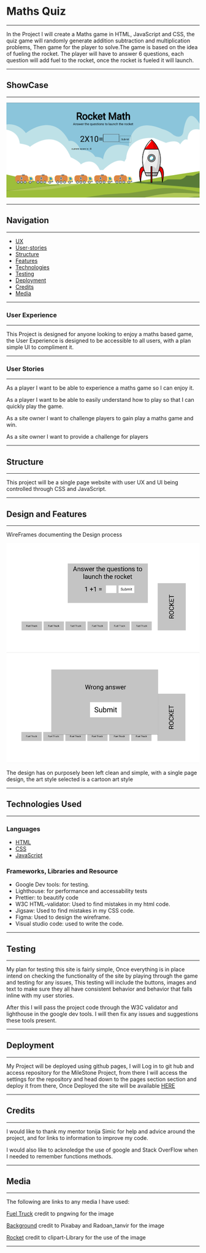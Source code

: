 
# Maths Quiz 

---
 In the Project I will create a Maths game in HTML, JavaScript and CSS, the quiz game will randomly generate addition subtraction and multiplication problems, Then game for the player to solve.The game is based on the idea of fueling the rocket. The player will have to answer 6 questions, each question will add fuel to the rocket, once the rocket is fueled it will launch.


---

 ## ShowCase

---

![Showcase-screenshot](assets/images/wireframes/showcase.png)

---

 ## Navigation

---
* [UX](#User-Experience)
* [User-stories](#user-stories)
* [Structure](#structure)
* [Features](#Design-and-Features)
* [Technologies](#technologies)
* [Testing](#testing)
* [Deployment](#deployment)
* [Credits](#credits)
* [Media](#media)

---

### User Experience 

---

This Project is designed for anyone looking to enjoy a maths based game, the User Experience is designed to be accessible to all users, with a plan simple UI to compliment it.

---

### User Stories

---

As a player I want to be able to experience a maths game so I can enjoy it.

As a player I want to be able to easily understand how to play so that I can quickly play the game.

As a site owner I want to challenge players to gain play a maths game and win.

As a site owner I want to provide a challenge for players

---

## Structure

---
This project will be a single page website with user UX and UI being controlled through CSS and JavaScript.

---

## Design and Features

---
WireFrames documenting the Design process

![wireframe-screenshot](assets/images/wireframes/wireframe1.png)
![wireframe2-screenshot](assets/images/wireframes/wireframe2.png)

The design has on purposely been left clean and simple, with a single page design, the art style selected is a cartoon art style

---

## Technologies Used

---

### Languages

- [HTML](https://en.wikipedia.org/wiki/HTML)
- [CSS](https://en.wikipedia.org/wiki/CSS)
- [JavaScript](https://en.wikipedia.org/wiki/JavaScript)
  
### Frameworks, Libraries and Resource

- Google Dev tools: for testing.
- Lighthouse: for performance and accessability tests
- Prettier: to beautify code
- W3C HTML-validator: Used to find mistakes in my html code.  
- Jigsaw: Used to find mistakes in my CSS code.
- Figma: Used to design the wireframe.
- Visual studio code: used to write the code.

---

## Testing

---

My plan for testing this site is fairly simple, Once everything is in place  intend on checking the functionality of the site by playing through the game and testing for any issues, This testing will include the buttons, images  and text to make sure they all have consistent behavior and behavior that falls inline with my user stories.

After this I will pass the project code through the W3C validator and lighthouse in the google dev tools. I will then fix any issues and suggestions these tools present.

---

## Deployment

---

My Project will be deployed using github pages, I will Log in to git hub and access repository for the MileStone Project, from there I will access the settings for the repository and head down to the pages section section and deploy it from there, Once Deployed the site will be available [HERE](https://continuum-web.github.io/MS2-Math-Quiz/)

---

## Credits
---
I would like to thank my mentor tonija Simic for help and advice around the project, and for links to information to improve my code.

I would also like to acknoledge the use of google and Stack OverFlow when I needed to remember functions methods.

---
## Media
---
The following are links to any media I have used:


[Fuel Truck](https://www.pngwing.com/en/free-png-svski/) credit to pngwing for the image

[Background](https://pixabay.com/vectors/field-sky-hill-landscape-nature-5405232) credit to Pixabay and Radoan_tanvir for the image

[Rocket](http://clipart-library.com/clipart/rocket-cliparts_9.htm) credit to clipart-Library for the use of the image

---

